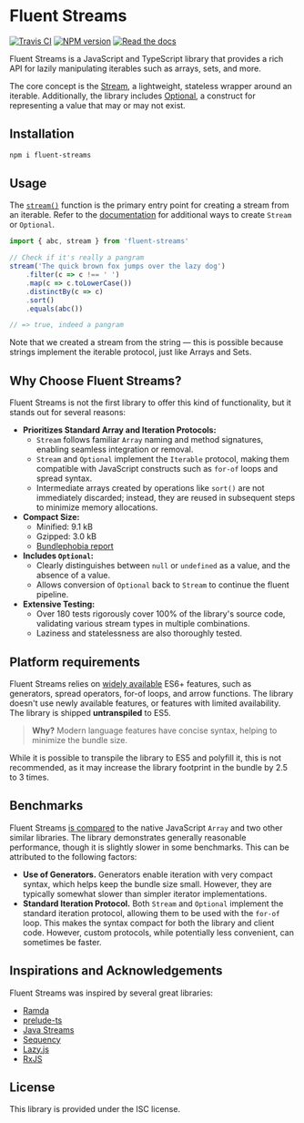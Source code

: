 # Fluent Streams

[![Travis CI](https://travis-ci.org/aleksei-berezkin/fluent-streams.svg?branch=master)](https://travis-ci.org/github/aleksei-berezkin/fluent-streams)
[![NPM version](https://img.shields.io/npm/v/fluent-streams.svg)](https://www.npmjs.com/package/fluent-streams)
[![Read the docs](https://img.shields.io/badge/docs-available-44cc11.svg)](https://aleksei-berezkin.github.io/fluent-streams-docs/)

Fluent Streams is a JavaScript and TypeScript library that provides a rich API for lazily manipulating iterables such as arrays, sets, and more.

The core concept is the [Stream](https://aleksei-berezkin.github.io/fluent-streams-docs/interfaces/Stream.html), a lightweight, stateless wrapper around an iterable. Additionally, the library includes [Optional](https://aleksei-berezkin.github.io/fluent-streams-docs/interfaces/Optional.html), a construct for representing a value that may or may not exist.

## Installation

```bash
npm i fluent-streams
```

## Usage

The [`stream()`](https://aleksei-berezkin.github.io/fluent-streams-docs/functions/stream-1.html) function is the primary entry point for creating a stream from an iterable. Refer to the [documentation](https://aleksei-berezkin.github.io/fluent-streams-docs/) for additional ways to create `Stream` or `Optional`.

```typescript
import { abc, stream } from 'fluent-streams'

// Check if it's really a pangram
stream('The quick brown fox jumps over the lazy dog')
    .filter(c => c !== ' ')
    .map(c => c.toLowerCase())
    .distinctBy(c => c)
    .sort()
    .equals(abc())

// => true, indeed a pangram
```

Note that we created a stream from the string — this is possible because strings implement the iterable protocol, just like Arrays and Sets.

## Why Choose Fluent Streams?  

Fluent Streams is not the first library to offer this kind of functionality, but it stands out for several reasons:

- **Prioritizes Standard Array and Iteration Protocols:**
  - `Stream` follows familiar `Array` naming and method signatures, enabling seamless integration or removal.
  - `Stream` and `Optional` implement the `Iterable` protocol, making them compatible with JavaScript constructs such as `for-of` loops and spread syntax.
  - Intermediate arrays created by operations like `sort()` are not immediately discarded; instead, they are reused in subsequent steps to minimize memory allocations.
- **Compact Size:**
  - Minified: 9.1 kB
  - Gzipped: 3.0 kB
  - [Bundlephobia report](https://bundlephobia.com/package/fluent-streams)
- **Includes `Optional`:**
  - Clearly distinguishes between `null` or `undefined` as a value, and the absence of a value.
  - Allows conversion of `Optional` back to `Stream` to continue the fluent pipeline.
- **Extensive Testing:**  
  - Over 180 tests rigorously cover 100% of the library's source code, validating various stream types in multiple combinations.
  - Laziness and statelessness are also thoroughly tested.

## Platform requirements

Fluent Streams relies on [widely available](https://developer.mozilla.org/en-US/docs/Glossary/Baseline/Compatibility#baseline_badges) ES6+ features, such as generators, spread operators, for-of loops, and arrow functions. The library doesn't use newly available features, or features with limited availability. The library is shipped **untranspiled** to ES5.

> **Why?** Modern language features have concise syntax, helping to minimize the bundle size.

While it is possible to transpile the library to ES5 and polyfill it, this is not recommended, as it may increase the library footprint in the bundle by 2.5 to 3 times.

## Benchmarks  

Fluent Streams [is compared](https://github.com/aleksei-berezkin/fluent-streams-docs/tree/master/benchmarks) to the native JavaScript `Array` and two other similar libraries. The library demonstrates generally reasonable performance, though it is slightly slower in some benchmarks. This can be attributed to the following factors:  

- **Use of Generators.** Generators enable iteration with very compact syntax, which helps keep the bundle size small. However, they are typically somewhat slower than simpler iterator implementations.  
- **Standard Iteration Protocol.** Both `Stream` and `Optional` implement the standard iteration protocol, allowing them to be used with the `for-of` loop. This makes the syntax compact for both the library and client code. However, custom protocols, while potentially less convenient, can sometimes be faster.  

## Inspirations and Acknowledgements  

Fluent Streams was inspired by several great libraries:  

- [Ramda](https://ramdajs.com/)  
- [prelude-ts](https://github.com/emmanueltouzery/prelude-ts)  
- [Java Streams](https://docs.oracle.com/javase/8/docs/api/java/util/stream/package-summary.html)  
- [Sequency](https://github.com/winterbe/sequency)  
- [Lazy.js](http://danieltao.com/lazy.js/)  
- [RxJS](https://rxjs-dev.firebaseapp.com/)  

## License  

This library is provided under the ISC license.  
